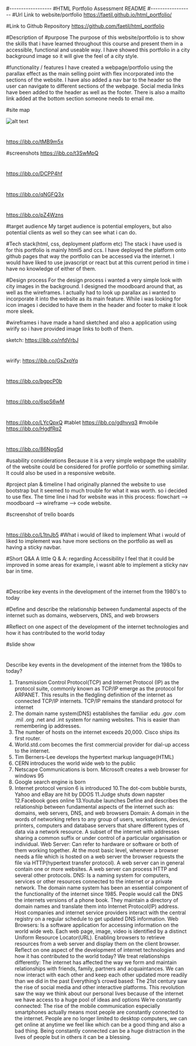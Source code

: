#------------------
#HTML Portfolio Assessment README
#------------------
#Url Link to website/portfolio
https://faetil.github.io/html_portfolio/

#Link to Github Repository
https://github.com/faetil/html_portfolio

#Description of
#purpose
The purpose of this website/portfolio is to show the skills that i have learned throughout this course and present them in a accessible, functional and useable way.
I have showed this portfolio in a city background image so it will give the feel of a city style.

#functionality / features
I have created a webpage/portfolio using the parallax effect as the main selling point with flex incorporated into the sections of the website. I have also added a nav bar to the header so the user can navigate to different sections of the webpage. Social media links have been added to the header as well as the footer. There is also a mailto link added at the bottom section someone needs to email me.

#site map

![alt text](https://ibb.co/bdq75Jm "hello")
#
https://ibb.co/tMB9m5x

#screenshots
https://ibb.co/t3SwMpQ
#
https://ibb.co/DCPP4hf
#
https://ibb.co/qNGFQ3x
#
https://ibb.co/pZ4Wzns

#target audience
My target audience is potential employers, but also potential clients as well so they can see what i can do. 

#Tech stack(html, css, deployment platform etc)
The stack i have used is for this portfolio is mainly html5 and ccs. I have deployed the platform onto github pages that way the portfolio can be accessed via the internet. I would have liked to use javascript or react but at this current period in time i have no knowledge of either of them.

#Design process
For the design process i wanted a very simple look with city images in the background. I designed the moodboard around that, as well as the wireframes. I actually had to look up parallax as i wanted to incorporate it into the website as its main feature. While i was looking for icon images i decided to have them in the header and footer to make it look more sleek.

#wireframes
i have made a hand sketched and also a application using wirify so i have provided image links to both of them.

sketch:
https://ibb.co/nfdVrbJ
#
wirify:
https://ibb.co/GsZxpYq
#
https://ibb.co/bgpcP0b
#
https://ibb.co/6spS6wM
#
https://ibb.co/LYcQpxQ
#tablet
https://ibb.co/gdhvvq3
#mobile
https://ibb.co/HgdfRq2
#
https://ibb.co/86NpgSd


#usability considerations
Because it is a very simple webpage the usability of the website could be considered for profile portfolio or something similar. It could also be used in a responsive website.

#project plan & timeline
I had originally planned the website to use bootstrap but it seemed to much trouble for what it was worth. so i decided to use flex. The time line i had for website was in this process: flowchart --> moodboard --> wireframe --> code website. 

#screenshot of trello boards
#
https://ibb.co/L1tnJb5
#What i would of liked to implement
What i would of liked to implement was have more sections on the portfolio as well as having a sticky navbar. 


#Short Q&A 
A little Q & A: 
regarding Accessibility I feel that it could be improved in some areas for example, i wasnt able to implement a sticky nav bar in time. 

#

#Describe key events in the development of the internet from the 1980's to today

#Define and describe the relationship between fundamental aspects of the internet such as domains, webservers, DNS, and web browsers

#Reflect on one aspect of the development of the internet technologies and how it has contributed to the world today

#slide show

#
Describe key events in the development of the internet from the 1980s to today?
1. Transmission Control Protocol(TCP) and Internet Protocol (IP) as the protocol suite, commonly known as TCP/IP emerge as the protocol for ARPANET. This results in the fledgling definition of the internet as connected TCP/IP internets. TCP/IP remains the standard protocol for internet
2. The domain name system(DNS) establishes the familiar .edu .gov .com .mil .org .net and .int system for naming websites. This is easier than remembering ip addresses.
3. The number of hosts on the internet exceeds 20,000. Cisco ships its first router.
4. World.std.com becomes the first commercial provider for dial-up access to the
internet.
5. Tim Berners-Lee develops the hypertext markup language(HTML)
6. CERN introduces the world wide web to the public
7. Netscape Communications is born. Microsoft creates a web browser for windows
95
8. Google search engine is born
9. Internet protocol version 6 is introduced
10.The dot-com bubble bursts, Yahoo and eBay are hit by DDOS 11.Judge shuts down napster
12.Facebook goes online
13.Youtube launches
Define and describes the relationship between fundamental aspects of the internet such as: domains, web servers, DNS, and web browsers
Domain:​ A domain in the words of networking refers to any group of users, workstations, devices, printers, computers and database servers that share different types of data via a network resource.
A subset of the internet with addresses sharing a common suffix or under control of a particular organisation or individual.
Web Server:​ Can refer to hardware or software or both of them working together. At the most basic level, whenever a browser needs a file which is hosted on a web server the browser requests the file via HTTP(hypertext transfer protocol). A web server can in general contain one or more websites. A web server can process HTTP and several other protocols.
DNS:​ Is a naming system for computers, services or other resources connected to the internet or a private network. The domain name system has been an essential
component of the functionality of the internet since 1985. People would call the DNS the internets versions of a phone book. They maintain a directory of domain names and translate them into Internet Protocol(IP) address. Host companies and internet service providers interact with the central registry on a regular schedule to get updated DNS information.
Web Browsers:​ Is a software application for accessing information on the world wide web. Each web page, image, video is identified by a distinct Uniform Resource Locator(URL). Enabling browsers to retrieve resources from a web server and display them on the client browser.
Reflect on one aspect of the development of internet technologies and how it has contributed to the world today?
We treat relationships differently: The internet has affected the way we form and maintain relationships with friends, family, partners and acquaintances. We can now interact with each other and keep each other updated more readily than we did in the past
Everything’s crowd based: The 21st century saw the rise of social media and other interactive platforms. This revolution saw the way we think about our personal lives because of the internet we have access to a huge pool of ideas and options
We’re constantly connected: The rise of the mobile communication especially smartphones actually means most people are constantly connected to the internet. People are no longer limited to desktop computers, we can get online at anytime we feel like which can be a good thing and also a bad thing. Being constantly connected can be a huge distraction in the lives of people but in others it can be a blessing.
